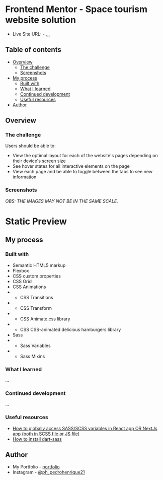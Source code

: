 # Frontend Mentor - Space tourism website solution

- Live Site URL: - <a href="#" target="_blank" alt="">...</a>
## Table of contents

- [Overview](#overview)
  - [The challenge](#the-challenge)
  - [Screenshots](#screenshots)
- [My process](#my-process)
  - [Built with](#built-with)
  - [What I learned](#what-i-learned)
  - [Continued development](#continued-development)
  - [Useful resources](#useful-resources)
- [Author](#author)

## Overview

### The challenge

Users should be able to:

- View the optimal layout for each of the website's pages depending on their device's screen size
- See hover states for all interactive elements on the page
- View each page and be able to toggle between the tabs to see new information

### Screenshots

  *OBS: THE IMAGES MAY NOT BE IN THE SAME SCALE.*

# Static Preview





## My process

### Built with

- Semantic HTML5 markup
- Flexbox
- CSS custom properties
- CSS Grid
- CSS Animations
- - CSS Transitions
- - CSS Transform
- - CSS Animate.css library 
- - CSS CSS-animated delicious hamburgers library
- Sass
- - Sass Variables
- - Sass Mixins

### What I learned

...

### Continued development

...

### Useful resources

- <a href="https://medium.com/@zaeemkhaliq/how-to-globally-access-sass-scss-variables-in-react-app-563212667ae" alt="How to globally access SASS/SCSS variables in React app OR NextJs app (both in SCSS file or JS file)" target="_blank">How to globally access SASS/SCSS variables in React app OR NextJs app (both in SCSS file or JS file)</a>
- <a href="https://www.npmjs.com/package/dart-sass" alt="How to install dart-sass" target="_blank">How to install dart-sass</a>

## Author

- My Portfolio - [portfolio](https://pedro-meuportfolio.netlify.app)
- Instagram - [@ph_pedrohenrique21](https://www.instagram.com/ph_pedrohenrique21/)
